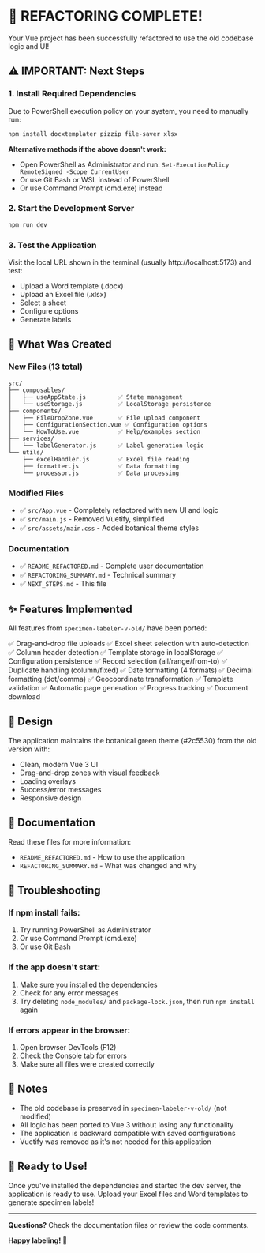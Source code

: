 # 🎉 REFACTORING COMPLETE!

Your Vue project has been successfully refactored to use the old codebase logic and UI!

## ⚠️ IMPORTANT: Next Steps

### 1. Install Required Dependencies

Due to PowerShell execution policy on your system, you need to manually run:

```bash
npm install docxtemplater pizzip file-saver xlsx
```

**Alternative methods if the above doesn't work:**
- Open PowerShell as Administrator and run: `Set-ExecutionPolicy RemoteSigned -Scope CurrentUser`
- Or use Git Bash or WSL instead of PowerShell
- Or use Command Prompt (cmd.exe) instead

### 2. Start the Development Server

```bash
npm run dev
```

### 3. Test the Application

Visit the local URL shown in the terminal (usually http://localhost:5173) and test:
- Upload a Word template (.docx)
- Upload an Excel file (.xlsx)
- Select a sheet
- Configure options
- Generate labels

## 📁 What Was Created

### New Files (13 total)
```
src/
├── composables/
│   ├── useAppState.js         ✅ State management
│   └── useStorage.js          ✅ LocalStorage persistence
├── components/
│   ├── FileDropZone.vue       ✅ File upload component
│   ├── ConfigurationSection.vue ✅ Configuration options
│   └── HowToUse.vue           ✅ Help/examples section
├── services/
│   └── labelGenerator.js      ✅ Label generation logic
└── utils/
    ├── excelHandler.js        ✅ Excel file reading
    ├── formatter.js           ✅ Data formatting
    └── processor.js           ✅ Data processing
```

### Modified Files
- ✅ `src/App.vue` - Completely refactored with new UI and logic
- ✅ `src/main.js` - Removed Vuetify, simplified
- ✅ `src/assets/main.css` - Added botanical theme styles

### Documentation
- ✅ `README_REFACTORED.md` - Complete user documentation
- ✅ `REFACTORING_SUMMARY.md` - Technical summary
- ✅ `NEXT_STEPS.md` - This file

## ✨ Features Implemented

All features from `specimen-labeler-v-old/` have been ported:

✅ Drag-and-drop file uploads
✅ Excel sheet selection with auto-detection
✅ Column header detection
✅ Template storage in localStorage
✅ Configuration persistence
✅ Record selection (all/range/from-to)
✅ Duplicate handling (column/fixed)
✅ Date formatting (4 formats)
✅ Decimal formatting (dot/comma)
✅ Geocoordinate transformation
✅ Template validation
✅ Automatic page generation
✅ Progress tracking
✅ Document download

## 🎨 Design

The application maintains the botanical green theme (#2c5530) from the old version with:
- Clean, modern Vue 3 UI
- Drag-and-drop zones with visual feedback
- Loading overlays
- Success/error messages
- Responsive design

## 📖 Documentation

Read these files for more information:
- `README_REFACTORED.md` - How to use the application
- `REFACTORING_SUMMARY.md` - What was changed and why

## 🐛 Troubleshooting

### If npm install fails:
1. Try running PowerShell as Administrator
2. Or use Command Prompt (cmd.exe)
3. Or use Git Bash

### If the app doesn't start:
1. Make sure you installed the dependencies
2. Check for any error messages
3. Try deleting `node_modules/` and `package-lock.json`, then run `npm install` again

### If errors appear in the browser:
1. Open browser DevTools (F12)
2. Check the Console tab for errors
3. Make sure all files were created correctly

## 📝 Notes

- The old codebase is preserved in `specimen-labeler-v-old/` (not modified)
- All logic has been ported to Vue 3 without losing any functionality
- The application is backward compatible with saved configurations
- Vuetify was removed as it's not needed for this application

## 🎯 Ready to Use!

Once you've installed the dependencies and started the dev server, the application is ready to use. Upload your Excel files and Word templates to generate specimen labels!

---

**Questions?** Check the documentation files or review the code comments.

**Happy labeling! 🌿**
